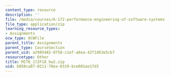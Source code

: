 ```yaml
---
content_type: resource
description: ''
file: /media/courses/6-172-performance-engineering-of-software-systems-fall-2018/b050ca87021170ea0319bce601ae17d3_MIT6_172F18_hw2.zip
file_type: application/zip
learning_resource_types:
- Assignments
ocw_type: OCWFile
parent_title: Assignments
parent_type: CourseSection
parent_uid: a2985482-0758-c1ef-a6ea-42f1d63e5cb7
resourcetype: Other
title: MIT6_172F18_hw2.zip
uid: b050ca87-0211-70ea-0319-bce601ae17d3
---
```

